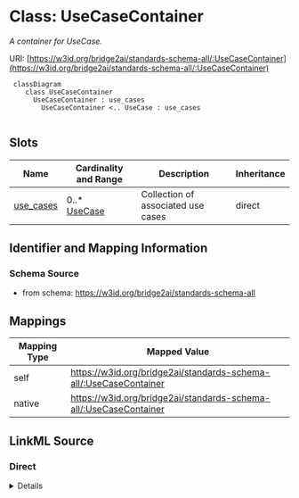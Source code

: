 # Class: UseCaseContainer
_A container for UseCase._




URI: [https://w3id.org/bridge2ai/standards-schema-all/:UseCaseContainer](https://w3id.org/bridge2ai/standards-schema-all/:UseCaseContainer)



```mermaid
 classDiagram
    class UseCaseContainer
      UseCaseContainer : use_cases
        UseCaseContainer <.. UseCase : use_cases
      
```




<!-- no inheritance hierarchy -->


## Slots

| Name | Cardinality and Range | Description | Inheritance |
| ---  | --- | --- | --- |
| [use_cases](use_cases.md) | 0..* <br/> [UseCase](UseCase.md) | Collection of associated use cases | direct |









## Identifier and Mapping Information







### Schema Source


* from schema: https://w3id.org/bridge2ai/standards-schema-all





## Mappings

| Mapping Type | Mapped Value |
| ---  | ---  |
| self | https://w3id.org/bridge2ai/standards-schema-all/:UseCaseContainer |
| native | https://w3id.org/bridge2ai/standards-schema-all/:UseCaseContainer |





## LinkML Source

<!-- TODO: investigate https://stackoverflow.com/questions/37606292/how-to-create-tabbed-code-blocks-in-mkdocs-or-sphinx -->

### Direct

<details>
```yaml
name: UseCaseContainer
description: A container for UseCase.
from_schema: https://w3id.org/bridge2ai/standards-schema-all
rank: 1000
slots:
- use_cases

```
</details>

### Induced

<details>
```yaml
name: UseCaseContainer
description: A container for UseCase.
from_schema: https://w3id.org/bridge2ai/standards-schema-all
rank: 1000
attributes:
  use_cases:
    name: use_cases
    description: Collection of associated use cases
    from_schema: https://w3id.org/bridge2ai/standards-schema-all
    rank: 1000
    multivalued: true
    alias: use_cases
    owner: UseCaseContainer
    domain_of:
    - UseCaseContainer
    range: UseCase
    inlined: true
    inlined_as_list: true

```
</details>